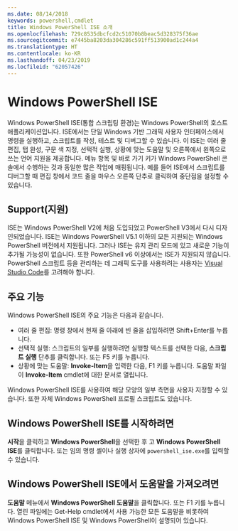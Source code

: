 ```yaml
---
ms.date: 08/14/2018
keywords: powershell,cmdlet
title: Windows PowerShell ISE 소개
ms.openlocfilehash: 729c8535dbcfcd2c51070b8beac5d328375f36ae
ms.sourcegitcommit: e7445ba8203da304286c591ff513900ad1c244a4
ms.translationtype: HT
ms.contentlocale: ko-KR
ms.lasthandoff: 04/23/2019
ms.locfileid: "62057426"
---
```

# <a name="the-windows-powershell-ise"></a>Windows PowerShell ISE

Windows PowerShell ISE(통합 스크립팅 환경)는 Windows PowerShell의 호스트 애플리케이션입니다. ISE에서는 단일 Windows 기반 그래픽 사용자 인터페이스에서 명령을 실행하고, 스크립트를 작성, 테스트 및 디버그할 수 있습니다. 이 ISE는 여러 줄 편집, 탭 완성, 구문 색 지정, 선택적 실행, 상황에 맞는 도움말 및 오른쪽에서 왼쪽으로 쓰는 언어 지원을 제공합니다. 메뉴 항목 및 바로 가기 키가 Windows PowerShell 콘솔에서 수행하는 것과 동일한 많은 작업에 매핑됩니다. 예를 들어 ISE에서 스크립트를 디버그할 때 편집 창에서 코드 줄을 마우스 오른쪽 단추로 클릭하여 중단점을 설정할 수 있습니다.

## <a name="support"></a>Support(지원)

ISE는 Windows PowerShell V2에 처음 도입되었고 PowerShell V3에서 다시 디자인되었습니다. ISE는 Windows PowerShell V5.1 이하의 모든 지원되는 Windows PowerShell 버전에서 지원됩니다. 그러나 ISE는 유지 관리 모드에 있고 새로운 기능이 추가될 가능성이 없습니다.
또한 PowerShell v6 이상에서는 ISE가 지원되지 않습니다. PowerShell 스크립트 등을 관리하는 데 그래픽 도구를 사용하려는 사용자는 [Visual Studio Code](https://code.visualstudio.com/)를 고려해야 합니다.

## <a name="key-features"></a>주요 기능

Windows PowerShell ISE의 주요 기능은 다음과 같습니다.

- 여러 줄 편집: 명령 창에서 현재 줄 아래에 빈 줄을 삽입하려면 Shift+Enter를 누릅니다.
- 선택적 실행: 스크립트의 일부를 실행하려면 실행할 텍스트를 선택한 다음, **스크립트 실행** 단추를 클릭합니다. 또는 F5 키를 누릅니다.
- 상황에 맞는 도움말: **Invoke-Item**을 입력한 다음, F1 키를 누릅니다. 도움말 파일이 **Invoke-Item** cmdlet에 대한 문서로 열립니다.

Windows PowerShell ISE를 사용하여 해당 모양의 일부 측면을 사용자 지정할 수 있습니다. 또한 자체 Windows PowerShell 프로필 스크립트도 있습니다.

## <a name="to-start-the-windows-powershell-ise"></a>Windows PowerShell ISE를 시작하려면

**시작**을 클릭하고 **Windows PowerShell**을 선택한 후 고 **Windows PowerShell ISE**를 클릭합니다.
또는 임의 명령 셸이나 실행 상자에 `powershell_ise.exe`를 입력할 수 있습니다.

## <a name="to-get-help-in-the-windows-powershell-ise"></a>Windows PowerShell ISE에서 도움말을 가져오려면

**도움말** 메뉴에서 **Windows PowerShell 도움말**을 클릭합니다. 또는 F1 키를 누릅니다. 열린 파일에는 Get-Help cmdlet에서 사용 가능한 모든 도움말을 비롯하여 Windows PowerShell ISE 및 Windows PowerShell이 설명되어 있습니다.
